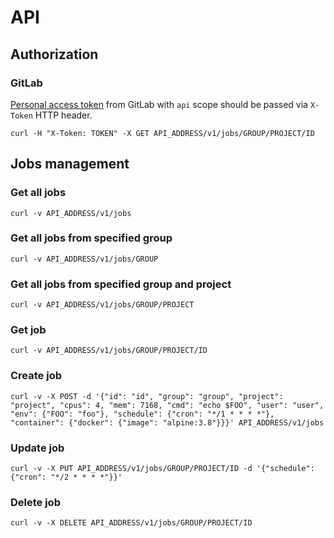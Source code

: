 # API

## Authorization

### GitLab

[Personal access token](https://docs.gitlab.com/ee/user/profile/personal_access_tokens.html) from GitLab with `api` scope should be passed via `X-Token` HTTP header.

```
curl -H "X-Token: TOKEN" -X GET API_ADDRESS/v1/jobs/GROUP/PROJECT/ID
```

## Jobs management

### Get all jobs

```
curl -v API_ADDRESS/v1/jobs
```

### Get all jobs from specified group

```
curl -v API_ADDRESS/v1/jobs/GROUP
```

### Get all jobs from specified group and project

```
curl -v API_ADDRESS/v1/jobs/GROUP/PROJECT
```

### Get job

```
curl -v API_ADDRESS/v1/jobs/GROUP/PROJECT/ID
```

### Create job

```
curl -v -X POST -d '{"id": "id", "group": "group", "project": "project", "cpus": 4, "mem": 7168, "cmd": "echo $FOO", "user": "user", "env": {"FOO": "foo"}, "schedule": {"cron": "*/1 * * * *"}, "container": {"docker": {"image": "alpine:3.8"}}}' API_ADDRESS/v1/jobs
```

### Update job

```
curl -v -X PUT API_ADDRESS/v1/jobs/GROUP/PROJECT/ID -d '{"schedule": {"cron": "*/2 * * * *"}}'
```

### Delete job

```
curl -v -X DELETE API_ADDRESS/v1/jobs/GROUP/PROJECT/ID
```
